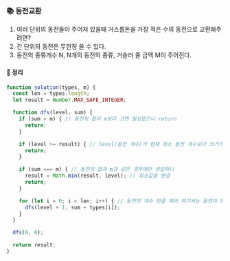 ### 📚 동전교환
1. 여러 단위의 동전들이 주어져 있을때 거스름돈을 가장 적은 수의 동전으로 교환해주려면?
2. 간 단위의 동전은 무한정 쓸 수 있다.
3. 동전의 종류개수 N, N개의 동전의 종류, 거슬러 줄 금액 M이 주어진다.

#### 🎯 정리

```js
function solution(types, m) {
  const len = types.length;
  let result = Number.MAX_SAFE_INTEGER;

  function dfs(level, sum) {
    if (sum > m) { // 동전의 합이 m보다 크면 필요없으니 return
      return;
    }

    if (level >= result) { // level(동전 개수)가 현재 최소 동전 개수보다 크거가 같으면 return
      return;
    }

    if (sum === m) { // 동전의 합과 m과 같은 경우에만 성립하니
      result = Math.min(result, level); // 최소값을 변경
      return;
    }

    for (let i = 0; i < len; i++) { // 동전의 개수 만큼 재귀 여기서는 동전이 3개니 3개만큼 각자 재귀를 돌아 sum에 대한 계산 수행
      dfs(level + 1, sum + types[i]);
    }
  }

  dfs(0, 0);

  return result;
}
```
